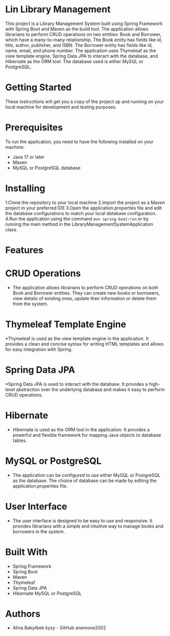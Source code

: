 # Lin Library Management
This project is a Library Management System built using Spring Framework with Spring Boot and Maven as the build tool. The application allows librarians to perform CRUD operations on two entities: Book and Borrower, which have a many-to-many relationship. The Book entity has fields like id, title, author, publisher, and ISBN. The Borrower entity has fields like id, name, email, and phone number. The application uses Thymeleaf as the view template engine, Spring Data JPA to interact with the database, and Hibernate as the ORM tool. The database used is either MySQL or PostgreSQL.
# Getting Started
These instructions will get you a copy of the project up and running on your local machine for development and testing purposes.

# Prerequisites
To run the application, you need to have the following installed on your machine:

* Java 17 or later
* Maven
* MySQL or PostgreSQL database
# Installing
1.Clone the repository to your local machine
2.Import the project as a Maven project in your preferred IDE
3.Open the application.properties file and edit the database configurations to match your local database configuration.
4.Run the application using the command `mvn spring-boot:run` or by running the main method in the LibraryManagementSystemApplication class.

# Features
# CRUD Operations
* The application allows librarians to perform CRUD operations on both Book and Borrower entities. They can create new books or borrowers, view details of existing ones, update their information or delete them from the system.

# Thymeleaf Template Engine
*Thymeleaf is used as the view template engine in the application. It provides a clean and concise syntax for writing HTML templates and allows for easy integration with Spring.

# Spring Data JPA
*Spring Data JPA is used to interact with the database. It provides a high-level abstraction over the underlying database and makes it easy to perform CRUD operations.

# Hibernate
* Hibernate is used as the ORM tool in the application. It provides a powerful and flexible framework for mapping Java objects to database tables.

# MySQL or PostgreSQL
* The application can be configured to use either MySQL or PostgreSQL as the database. The choice of database can be made by editing the application.properties file.
# User Interface
* The user interface is designed to be easy to use and responsive. It provides librarians with a simple and intuitive way to manage books and borrowers in the system.

# Built With
* Spring Framework
* Spring Boot
* Maven
* Thymeleaf
* Spring Data JPA
* Hibernate
MySQL or PostgreSQL

# Authors
* Alina Bakytbek kyzy -  GitHub anemone2002
